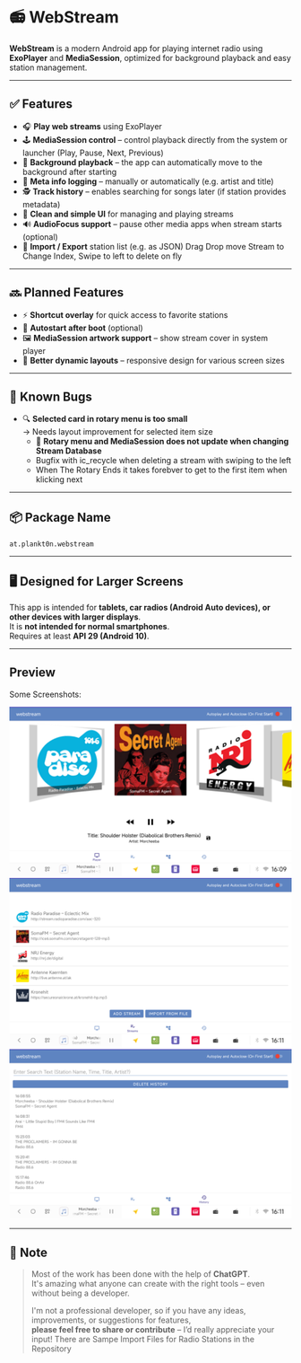 # 📻 WebStream

**WebStream** is a modern Android app for playing internet radio using **ExoPlayer** and **MediaSession**, optimized for background playback and easy station management.

---

## ✅ Features

- 🎧 **Play web streams** using ExoPlayer
- 🕹️ **MediaSession control** – control playback directly from the system or launcher (Play, Pause, Next, Previous)
- 🔁 **Background playback** – the app can automatically move to the background after starting
- 📝 **Meta info logging** – manually or automatically (e.g. artist and title)
- 🕵️ **Track history** – enables searching for songs later (if station provides metadata)
- 🧭 **Clean and simple UI** for managing and playing streams
- 🔊 **AudioFocus support** – pause other media apps when stream starts (optional)
- 🔄 **Import / Export** station list (e.g. as JSON) Drag Drop move Stream to Change Index, Swipe to left to delete on fly
---

## 🔜 Planned Features

-  ⚡ **Shortcut overlay** for quick access to favorite stations
- 🚀 **Autostart after boot** (optional)
- 🖼️ **MediaSession artwork support** – show stream cover in system player
- 🧩 **Better dynamic layouts** – responsive design for various screen sizes

---

## 🐞 Known Bugs

- 🔍 **Selected card in rotary menu is too small**  
  → Needs layout improvement for selected item size
  - 🔄 **Rotary menu and MediaSession does not update when changing Stream Database**  
  - Bugfix with ic_recycle when deleting a stream with swiping to the left
  - When The Rotary Ends it takes forebver to get to the first item when klicking next
---

## 📦 Package Name

`at.plankt0n.webstream`

---

## 🖥️ Designed for Larger Screens

This app is intended for **tablets, car radios (Android Auto devices), or other devices with larger displays**.  
It is **not intended for normal smartphones**.  
Requires at least **API 29 (Android 10)**.

---
## Preview

Some Screenshots:

![Player](screenshots/Screenshot_20250522_160915.png)
![Streams](screenshots/Screenshot_20250522_161110.png)
![Title Logs](screenshots/Screenshot_20250522_161126.png)

---

## 🙌 Note

> Most of the work has been done with the help of **ChatGPT**.  
> It's amazing what anyone can create with the right tools – even without being a developer.  
>  
> I'm not a professional developer, so if you have any ideas, improvements, or suggestions for features,  
> **please feel free to share or contribute** – I’d really appreciate your input!
> There are Sampe Import Files for Radio Stations in the Repository
